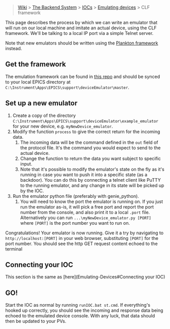 > [Wiki](Home) > [The Backend System](The-Backend-System) > [IOCs](IOCs) > [Emulating devices](Emulating-Devices) > CLF framework

This page describes the process by which we can write an emulator that will run on our local machine and imitate an actual device, using the CLF framework. We'll be talking to a local IP port via a simple Telnet server.

Note that new emulators should be written using the [Plankton framework](Emulating-Devices) instead.

## Get the framework

The emulation framework can be found in [this repo](https://github.com/ISISComputingGroup/EPICS-DeviceEmulator) and should be synced to your local EPICS directory at `C:\Instrument\Apps\EPICS\support\deviceEmulator\master`.

## Set up a new emulator

1. Create a copy of the directory `C:\Instrument\Apps\EPICS\support\deviceEmulator\example_emulator` for your new device, e.g. `myNewDevice_emulator`.
1. Modify the function `process` to give the correct return for the incoming data.
    1. The incoming data will be the command defined in the `out` field of the protocol file. It's the command you would expect to send to the actual device.
    1. Change the function to return the data you want subject to specific input.
    1. Note that it's possible to modify the emulator's state on the fly as it's running in case you want to push it into a specific state (as a backdoor). You can do this by connecting a telnet client like PuTTY to the running emulator, and any change in its state will be picked up by the IOC. 
1. Run the emulator python file (preferably with genie_python).
    1. You will need to know the port the emulator is running on. If you just run the emulator as-is, it will pick a free port and report the port number from the console, and also print it to a local `.port` file. Alternatively you can run `...\myNewDevice_emulator.py [PORT]` where `[PORT]` is the port number you want to run on.

Congratulations! Your emulator is now running. Give it a try by navigating to `http://localhost:[PORT]` in your web browser, substituting `[PORT]` for the port number. You should see the http GET request content echoed to the terminal

## Connecting your IOC

This section is the same as [here](Emulating-Devices#Connecting your IOC)

## GO!

Start the IOC as normal by running `runIOC.bat st.cmd`. If everything's hooked up correctly, you should see the incoming and response data being echoed to the emulated device console. With any luck, that data should then be updated to your PVs.